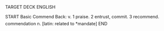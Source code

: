 TARGET DECK
ENGLISH

START
Basic
Commend
Back: v. 1 praise. 2 entrust, commit. 3 recommend.  commendation n. [latin: related to *mandate]
END
